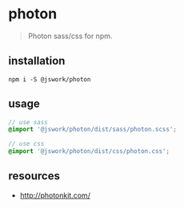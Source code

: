 # photon
> Photon sass/css for npm.

## installation
```shell
npm i -S @jswork/photon 
```

## usage
```scss
// use sass
@import '@jswork/photon/dist/sass/photon.scss';

// use css
@import '@jswork/photon/dist/css/photon.css';
```

## resources
- http://photonkit.com/
